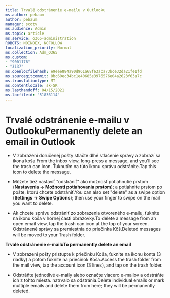 ```yaml
---
title: Trvalé odstránenie e-mailu v Outlooku
ms.author: pebaum
author: pebaum
manager: scotv
ms.audience: Admin
ms.topic: article
ms.service: o365-administration
ROBOTS: NOINDEX, NOFOLLOW
localization_priority: Normal
ms.collection: Adm_O365
ms.custom:
- "9001176"
- "3137"
ms.openlocfilehash: e9eee884a90d961a68f63aca73bce32da21fe1fd
ms.sourcegitcommit: 8bc60ec34bc1e40685e3976576e04a2623f63a7c
ms.translationtype: MT
ms.contentlocale: sk-SK
ms.lasthandoff: 04/15/2021
ms.locfileid: "51836114"
---
```

# <a name="permanently-delete-an-email-in-outlook"></a><span data-ttu-id="6325d-102">Trvalé odstránenie e-mailu v Outlooku</span><span class="sxs-lookup"><span data-stu-id="6325d-102">Permanently delete an email in Outlook</span></span>

- <span data-ttu-id="6325d-103">V zobrazení doručenej pošty stlačte dlhé stlačenie správy a zobrazí sa ikona koša.</span><span class="sxs-lookup"><span data-stu-id="6325d-103">From the inbox view, long-press a message, and you'll see the trash can icon.</span></span> <span data-ttu-id="6325d-104">Ťuknutím na túto ikonu správu odstránite.</span><span class="sxs-lookup"><span data-stu-id="6325d-104">Tap this icon to delete the message.</span></span>

- <span data-ttu-id="6325d-105">Môžete tiež nastaviť "odstrániť" ako možnosť potiahnutie prstom (**Nastavenia -> Možnosti potiahovania prstom**); a potiahnite prstom po pošte, ktorú chcete odstrániť.</span><span class="sxs-lookup"><span data-stu-id="6325d-105">You can also set "delete" as a swipe option (**Settings -> Swipe Options**); then use your finger to swipe on the mail you want to delete.</span></span> 

- <span data-ttu-id="6325d-106">Ak chcete správu odstrániť zo zobrazenia otvoreného e-mailu, ťuknite na ikonu koša v hornej časti obrazovky.</span><span class="sxs-lookup"><span data-stu-id="6325d-106">To delete a message from an open email view, tap the trash can icon at the top of your screen.</span></span> <span data-ttu-id="6325d-107">Odstránené správy sa premiestnia do priečinka Kôš.</span><span class="sxs-lookup"><span data-stu-id="6325d-107">Deleted messages will be moved to your Trash folder.</span></span> 

<span data-ttu-id="6325d-108">**Trvalé odstránenie e-mailu**</span><span class="sxs-lookup"><span data-stu-id="6325d-108">**To permanently delete an email**</span></span>

- <span data-ttu-id="6325d-109">V zobrazení pošty pristupte k priečinku Koša, ťuknite na ikonu konta (3 riadky) a potom ťuknite na priečinok Koša.</span><span class="sxs-lookup"><span data-stu-id="6325d-109">Access the trash folder from the mail view, tap the account icon (3 lines), and tap on the trash folder.</span></span>

- <span data-ttu-id="6325d-110">Odstráňte jednotlivé e-maily alebo označte viacero e-mailov a odstráňte ich z tohto miesta. natrvalo sa odstránia.</span><span class="sxs-lookup"><span data-stu-id="6325d-110">Delete individual emails or mark multiple emails and delete them from here; they will be permanently deleted.</span></span>